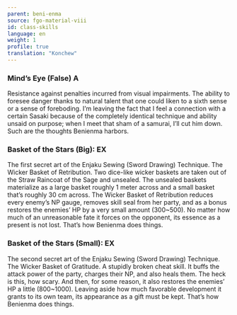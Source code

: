 ```yaml
---
parent: beni-enma
source: fgo-material-viii
id: class-skills
language: en
weight: 1
profile: true
translation: "Konchew"
---
```


### Mind’s Eye (False) A

Resistance against penalties incurred from visual impairments.
The ability to foresee danger thanks to natural talent that one could liken to a sixth sense or a sense of foreboding.
I’m leaving the fact that I feel a connection with a certain Sasaki because of the completely identical technique and ability unsaid on purpose; when I meet that sham of a samurai, I’ll cut him down. Such are the thoughts Benienma harbors.
 
### Basket of the Stars (Big): EX

The first secret art of the Enjaku Sewing (Sword Drawing) Technique. The Wicker Basket of Retribution.
Two dice-like wicker baskets are taken out of the Straw Raincoat of the Sage and unsealed.
The unsealed baskets materialize as a large basket roughly 1 meter across and a small basket that’s roughly 30 cm across.
The Wicker Basket of Retribution reduces every enemy’s NP gauge, removes skill seal from her party, and as a bonus restores the enemies’ HP by a very small amount (300~500).
No matter how much of an unreasonable fate it forces on the opponent, its essence as a present is not lost. That’s how Benienma does things.
 
### Basket of the Stars (Small): EX

The second secret art of the Enjaku Sewing (Sword Drawing) Technique. The Wicker Basket of Gratitude.
A stupidly broken cheat skill.
It buffs the attack power of the party, charges their NP, and also heals them. The heck is this, how scary.
And then, for some reason, it also restores the enemies’ HP a little (800~1000).
Leaving aside how much favorable development it grants to its own team, its appearance as a gift must be kept. That’s how Benienma does things.
